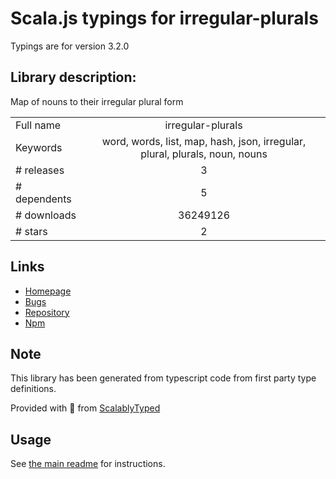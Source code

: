 
# Scala.js typings for irregular-plurals

Typings are for version 3.2.0

## Library description:
Map of nouns to their irregular plural form

|                    |                 |
| ------------------ | :-------------: |
| Full name          | irregular-plurals |
| Keywords           | word, words, list, map, hash, json, irregular, plural, plurals, noun, nouns |
| # releases         | 3 |
| # dependents       | 5 |
| # downloads        | 36249126 |
| # stars            | 2 |

## Links
- [Homepage](https://github.com/sindresorhus/irregular-plurals#readme)
- [Bugs](https://github.com/sindresorhus/irregular-plurals/issues)
- [Repository](https://github.com/sindresorhus/irregular-plurals)
- [Npm](https://www.npmjs.com/package/irregular-plurals)
    


## Note
This library has been generated from typescript code from first party type definitions.

Provided with :purple_heart: from [ScalablyTyped](https://github.com/oyvindberg/ScalablyTyped)

## Usage
See [the main readme](../../readme.md) for instructions.


